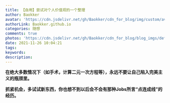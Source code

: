 ```yaml
---
title: 【自用】尝试对个人价值观的一个整理
author: Baokker
avatar: 'https://cdn.jsdelivr.net/gh/Baokker/cdn_for_blog/img/custom/avatar.jpg'
authorLink: Baokker.github.io
categories: 随想
comments: true
photos: 'https://cdn.jsdelivr.net/gh/Baokker/cdn_for_blog/blog_imgs/defaultImages.jpg'
date: 2021-11-26 10:04:21
tags:
keywords:
description:
---
```


**在绝大多数情况下（如手术，计算二元一次方程等），永远不要让自己陷入完美主义的瓶颈里。**

**抓紧机会，多试试新东西，你也想不到以后会不会有那种Jobs所言“点连成线”的经历。**